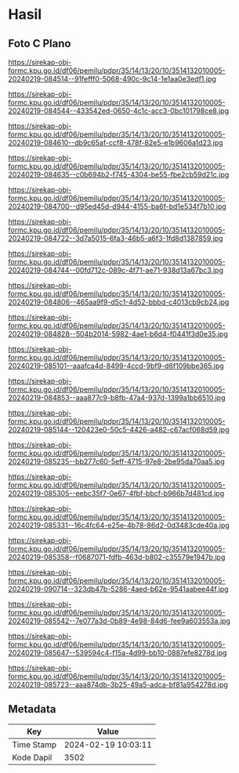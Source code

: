 # Hasil

## Foto C Plano

https://sirekap-obj-formc.kpu.go.id/df06/pemilu/pdpr/35/14/13/20/10/3514132010005-20240219-084514--91fefff0-5068-490c-9c14-1e1aa0e3edf1.jpg

https://sirekap-obj-formc.kpu.go.id/df06/pemilu/pdpr/35/14/13/20/10/3514132010005-20240219-084544--433542ed-0650-4c1c-acc3-0bc101798ce8.jpg

https://sirekap-obj-formc.kpu.go.id/df06/pemilu/pdpr/35/14/13/20/10/3514132010005-20240219-084610--db9c65af-ccf8-478f-82e5-e1b9606a1d23.jpg

https://sirekap-obj-formc.kpu.go.id/df06/pemilu/pdpr/35/14/13/20/10/3514132010005-20240219-084635--c0b694b2-f745-4304-be55-fbe2cb59d21c.jpg

https://sirekap-obj-formc.kpu.go.id/df06/pemilu/pdpr/35/14/13/20/10/3514132010005-20240219-084700--d95ed45d-d944-4155-ba6f-bd1e534f7b10.jpg

https://sirekap-obj-formc.kpu.go.id/df06/pemilu/pdpr/35/14/13/20/10/3514132010005-20240219-084722--3d7a5015-6fa3-46b5-a6f3-1fd8d1387859.jpg

https://sirekap-obj-formc.kpu.go.id/df06/pemilu/pdpr/35/14/13/20/10/3514132010005-20240219-084744--00fd712c-089c-4f71-ae71-938d13a67bc3.jpg

https://sirekap-obj-formc.kpu.go.id/df06/pemilu/pdpr/35/14/13/20/10/3514132010005-20240219-084806--465aa9f9-d5c1-4d52-bbbd-c4013cb9cb24.jpg

https://sirekap-obj-formc.kpu.go.id/df06/pemilu/pdpr/35/14/13/20/10/3514132010005-20240219-084828--504b2014-5982-4ae1-b6d4-f0441f3d0e35.jpg

https://sirekap-obj-formc.kpu.go.id/df06/pemilu/pdpr/35/14/13/20/10/3514132010005-20240219-085101--aaafca4d-8499-4ccd-9bf9-d6f109bbe365.jpg

https://sirekap-obj-formc.kpu.go.id/df06/pemilu/pdpr/35/14/13/20/10/3514132010005-20240219-084853--aaa877c9-b8fb-47a4-937d-1399a1bb6510.jpg

https://sirekap-obj-formc.kpu.go.id/df06/pemilu/pdpr/35/14/13/20/10/3514132010005-20240219-085144--120423e0-50c5-4426-a482-c67acf068d59.jpg

https://sirekap-obj-formc.kpu.go.id/df06/pemilu/pdpr/35/14/13/20/10/3514132010005-20240219-085235--bb277c60-5eff-4715-97e8-2be95da70aa5.jpg

https://sirekap-obj-formc.kpu.go.id/df06/pemilu/pdpr/35/14/13/20/10/3514132010005-20240219-085305--eebc35f7-0e67-4fbf-bbcf-b966b7d481cd.jpg

https://sirekap-obj-formc.kpu.go.id/df06/pemilu/pdpr/35/14/13/20/10/3514132010005-20240219-085331--16c4fc64-e25e-4b78-86d2-0d3483cde40a.jpg

https://sirekap-obj-formc.kpu.go.id/df06/pemilu/pdpr/35/14/13/20/10/3514132010005-20240219-085358--f0687071-fdfb-463d-b802-c35579e1947b.jpg

https://sirekap-obj-formc.kpu.go.id/df06/pemilu/pdpr/35/14/13/20/10/3514132010005-20240219-090714--323db47b-5286-4aed-b62e-9541aabee44f.jpg

https://sirekap-obj-formc.kpu.go.id/df06/pemilu/pdpr/35/14/13/20/10/3514132010005-20240219-085542--7e077a3d-0b89-4e98-84d6-fee9a603553a.jpg

https://sirekap-obj-formc.kpu.go.id/df06/pemilu/pdpr/35/14/13/20/10/3514132010005-20240219-085647--539594c4-f15a-4d99-bb10-0887efe8278d.jpg

https://sirekap-obj-formc.kpu.go.id/df06/pemilu/pdpr/35/14/13/20/10/3514132010005-20240219-085723--aaa874db-3b25-49a5-adca-bf81a954278d.jpg


## Metadata

| Key        | Value               |
| ---------- | ------------------- |
| Time Stamp | 2024-02-19 10:03:11 |
| Kode Dapil | 3502                |



